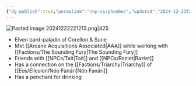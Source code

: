 ```yaml
---
{"dg-publish":true,"permalink":"/np-cs/phoebe/","updated":"2024-12-23T21:48:22.334-06:00"}
---
```


![Pasted image 20241222221213.png|425](/img/user/Images/Pasted%20image%2020241222221213.png)
- Elven bard-paladin of Corellon & Sune
- Met [[Arcane Acquisitions Associated\|AAA]] while working with [[Factions/The Sounding Fury\|The Sounding Fury]]
- Friends with [[NPCs/Tait\|Tait]] and [[NPCs/Razlet\|Razlet]]
- Has a connection on the [[Factions/Triarchy\|Triarchy]] of [[Eos/Ellesion/Néo Fanári\|Néo Fanári]]
- Has a penchant for drinking
